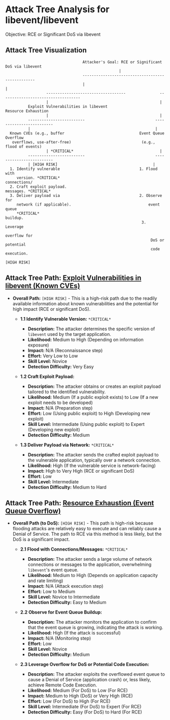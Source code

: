 # Attack Tree Analysis for libevent/libevent

Objective: RCE or Significant DoS via libevent

## Attack Tree Visualization

                                      Attacker's Goal: RCE or Significant DoS via libevent
                                                      |
                                      -------------------------------------------------
                                      |                                               |
                      -----------------------------------               -----------------------------------
                      |                                                 |
              Exploit Vulnerabilities in libevent                     Resource Exhaustion
                      |                                                 |
              -------------------------                               -------------------------
              |                                                       |
      Known CVEs (e.g., buffer                                 Event Queue Overflow
       overflows, use-after-free)                               (e.g., flood of events)
                      | *CRITICAL*                                      |
              -------------------------                               -------------------------
              | [HIGH RISK]                                          |
      1. Identify vulnerable                                   1. Flood with
         version. *CRITICAL*                                      connections/
      2. Craft exploit payload.                                   messages. *CRITICAL*
      3. Deliver payload via                                   2. Observe for
         network (if applicable).                                  event queue
         *CRITICAL*                                                 buildup.
                                                                3. Leverage
                                                                    overflow for
                                                                    DoS or potential
                                                                    code execution.
                                                                      [HIGH RISK]

## Attack Tree Path: [Exploit Vulnerabilities in libevent (Known CVEs)](./attack_tree_paths/exploit_vulnerabilities_in_libevent__known_cves_.md)

*   **Overall Path:** `[HIGH RISK]` - This is a high-risk path due to the readily available information about known vulnerabilities and the potential for high impact (RCE or significant DoS).

    *   **1.1 Identify Vulnerable Version:** `*CRITICAL*`
        *   **Description:** The attacker determines the specific version of `libevent` used by the target application.
        *   **Likelihood:** Medium to High (Depending on information exposure)
        *   **Impact:** N/A (Reconnaissance step)
        *   **Effort:** Very Low to Low
        *   **Skill Level:** Novice
        *   **Detection Difficulty:** Very Easy

    *   **1.2 Craft Exploit Payload:**
        *   **Description:** The attacker obtains or creates an exploit payload tailored to the identified vulnerability.
        *   **Likelihood:** Medium (If a public exploit exists) to Low (If a new exploit needs to be developed)
        *   **Impact:** N/A (Preparation step)
        *   **Effort:** Low (Using public exploit) to High (Developing new exploit)
        *   **Skill Level:** Intermediate (Using public exploit) to Expert (Developing new exploit)
        *   **Detection Difficulty:** Medium

    *   **1.3 Deliver Payload via Network:** `*CRITICAL*`
        *   **Description:** The attacker sends the crafted exploit payload to the vulnerable application, typically over a network connection.
        *   **Likelihood:** High (If the vulnerable service is network-facing)
        *   **Impact:** High to Very High (RCE or significant DoS)
        *   **Effort:** Low
        *   **Skill Level:** Intermediate
        *   **Detection Difficulty:** Medium to Hard

## Attack Tree Path: [Resource Exhaustion (Event Queue Overflow)](./attack_tree_paths/resource_exhaustion__event_queue_overflow_.md)

*   **Overall Path (to DoS):** `[HIGH RISK]` - This path is high-risk because flooding attacks are relatively easy to execute and can reliably cause a Denial of Service.  The path to RCE via this method is less likely, but the DoS is a significant impact.

    *   **2.1 Flood with Connections/Messages:** `*CRITICAL*`
        *   **Description:** The attacker sends a large volume of network connections or messages to the application, overwhelming `libevent`'s event queue.
        *   **Likelihood:** Medium to High (Depends on application capacity and rate limiting)
        *   **Impact:** N/A (Attack execution step)
        *   **Effort:** Low to Medium
        *   **Skill Level:** Novice to Intermediate
        *   **Detection Difficulty:** Easy to Medium

    *   **2.2 Observe for Event Queue Buildup:**
        *   **Description:** The attacker monitors the application to confirm that the event queue is growing, indicating the attack is working.
        *   **Likelihood:** High (If the attack is successful)
        *   **Impact:** N/A (Monitoring step)
        *   **Effort:** Low
        *   **Skill Level:** Novice
        *   **Detection Difficulty:** Medium

    *   **2.3 Leverage Overflow for DoS or Potential Code Execution:**
        *   **Description:** The attacker exploits the overflowed event queue to cause a Denial of Service (application crash) or, less likely, achieve Remote Code Execution.
        *   **Likelihood:** Medium (For DoS) to Low (For RCE)
        *   **Impact:** Medium to High (DoS) or Very High (RCE)
        *   **Effort:** Low (For DoS) to High (For RCE)
        *   **Skill Level:** Intermediate (For DoS) to Expert (For RCE)
        *   **Detection Difficulty:** Easy (For DoS) to Hard (For RCE)

